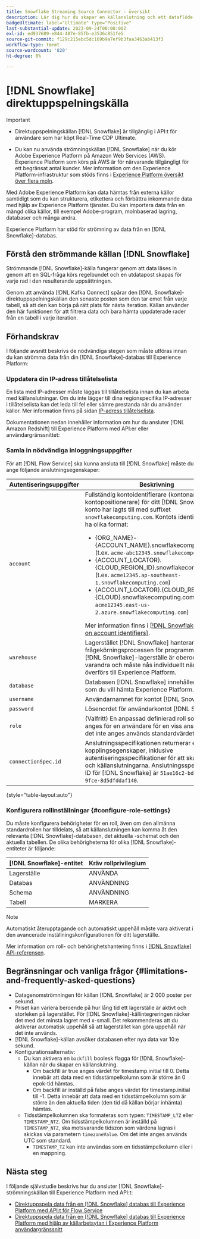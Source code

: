```yaml
---
title: Snowflake Streaming Source Connector - översikt
description: Lär dig hur du skapar en källanslutning och ett dataflöde för att importera strömmande data från din Snowflake-instans till Adobe Experience Platform
badgeUltimate: label="Ultimate" type="Positive"
last-substantial-update: 2023-09-24T00:00:00Z
exl-id: ed937689-e844-487e-85fb-e3536c851fe5
source-git-commit: f129c215ebc5dc169b9a7ef9b3faa3463ab413f3
workflow-type: tm+mt
source-wordcount: '820'
ht-degree: 0%

---
```


# [!DNL Snowflake] direktuppspelningskälla

>[!IMPORTANT]
>
>* Direktuppspelningskällan [!DNL Snowflake] är tillgänglig i API:t för användare som har köpt Real-Time CDP Ultimate.
>
>* Du kan nu använda strömningskällan [!DNL Snowflake] när du kör Adobe Experience Platform på Amazon Web Services (AWS). Experience Platform som körs på AWS är för närvarande tillgängligt för ett begränsat antal kunder. Mer information om den Experience Platform-infrastruktur som stöds finns i [Experience Platform översikt över flera moln](../../../landing/multi-cloud.md).


Med Adobe Experience Platform kan data hämtas från externa källor samtidigt som du kan strukturera, etikettera och förbättra inkommande data med hjälp av Experience Platform tjänster. Du kan importera data från en mängd olika källor, till exempel Adobe-program, molnbaserad lagring, databaser och många andra.

Experience Platform har stöd för strömning av data från en [!DNL Snowflake]-databas.

## Förstå den strömmande källan [!DNL Snowflake]

Strömmande [!DNL Snowflake]-källa fungerar genom att data läses in genom att en SQL-fråga körs regelbundet och en utdatapost skapas för varje rad i den resulterande uppsättningen.

Genom att använda [!DNL Kafka Connect] spårar den [!DNL Snowflake]-direktuppspelningskällan den senaste posten som den tar emot från varje tabell, så att den kan börja på rätt plats för nästa iteration. Källan använder den här funktionen för att filtrera data och bara hämta uppdaterade rader från en tabell i varje iteration.

## Förhandskrav

I följande avsnitt beskrivs de nödvändiga stegen som måste utföras innan du kan strömma data från din [!DNL Snowflake]-databas till Experience Platform:

### Uppdatera din IP-adress tillåtelselista

En lista med IP-adresser måste läggas till tillåtelselista innan du kan arbeta med källanslutningar. Om du inte lägger till dina regionspecifika IP-adresser i tillåtelselista kan det leda till fel eller sämre prestanda när du använder källor. Mer information finns på sidan [IP-adress tillåtelselista](../../ip-address-allow-list.md#ip-address-allow-list-for-streaming-sources).

Dokumentationen nedan innehåller information om hur du ansluter [!DNL Amazon Redshift] till Experience Platform med API:er eller användargränssnittet:

### Samla in nödvändiga inloggningsuppgifter

För att [!DNL Flow Service] ska kunna ansluta till [!DNL Snowflake] måste du ange följande anslutningsegenskaper:

| Autentiseringsuppgifter | Beskrivning |
| --- | --- |
| `account` | Fullständig kontoidentifierare (kontonamn eller kontopositionerare) för ditt [!DNL Snowflake]-konto har lagts till med suffixet `snowflakecomputing.com`. Kontots identifierare kan ha olika format: <ul><li>{ORG_NAME}-{ACCOUNT_NAME}.snowflakecomputing.com (t.ex. `acme-abc12345.snowflakecomputing.com`)</li><li>{ACCOUNT_LOCATOR}.{CLOUD_REGION_ID}.snowflakecomputing.com (t.ex. `acme12345.ap-southeast-1.snowflakecomputing.com`)</li><li>{ACCOUNT_LOCATOR}.{CLOUD_REGION_ID}.{CLOUD}.snowflakecomputing.com (t.ex. `acme12345.east-us-2.azure.snowflakecomputing.com`)</li></ul> Mer information finns i [[!DNL Snowflake document on account identifiers]](<https://docs.snowflake.com/en/user-guide/admin-account-identifier.html>). |
| `warehouse` | Lagerstället [!DNL Snowflake] hanterar frågekörningsprocessen för programmet. Varje [!DNL Snowflake]-lagerställe är oberoende av varandra och måste nås individuellt när data överförs till Experience Platform. |
| `database` | Databasen [!DNL Snowflake] innehåller de data som du vill hämta Experience Platform. |
| `username` | Användarnamnet för kontot [!DNL Snowflake]. |
| `password` | Lösenordet för användarkontot [!DNL Snowflake]. |
| `role` | (Valfritt) En anpassad definierad roll som kan anges för en användare för en viss anslutning. Om det inte anges används standardvärdet `public`. |
| `connectionSpec.id` | Anslutningsspecifikationen returnerar en källas kopplingsegenskaper, inklusive autentiseringsspecifikationer för att skapa bas- och källanslutningarna. Anslutningsspecifikations-ID för [!DNL Snowflake] är `51ae16c2-bdad-42fd-9fce-8d5dfddaf140`. |

{style="table-layout:auto"}

### Konfigurera rollinställningar {#configure-role-settings}

Du måste konfigurera behörigheter för en roll, även om den allmänna standardrollen har tilldelats, så att källanslutningen kan komma åt den relevanta [!DNL Snowflake]-databasen, det aktuella -schemat och den aktuella tabellen. De olika behörigheterna för olika [!DNL Snowflake]-entiteter är följande:

| [!DNL Snowflake]-entitet | Kräv rollprivilegium |
| --- | --- |
| Lagerställe | ANVÄNDA |
| Databas | ANVÄNDNING |
| Schema | ANVÄNDNING |
| Tabell | MARKERA |

>[!NOTE]
>
>Automatiskt återupptagande och automatiskt uppehåll måste vara aktiverat i den avancerade inställningskonfigurationen för ditt lagerställe.

Mer information om roll- och behörighetshantering finns i [[!DNL Snowflake] API-referensen](<https://docs.snowflake.com/en/sql-reference/sql/grant-privilege>).

## Begränsningar och vanliga frågor {#limitations-and-frequently-asked-questions}

* Datagenomströmningen för källan [!DNL Snowflake] är 2 000 poster per sekund.
* Priset kan variera beroende på hur lång tid ett lagerställe är aktivt och storleken på lagerstället. För [!DNL Snowflake]-källintegreringen räcker det med det minsta lagret med x-small. Det rekommenderas att du aktiverar automatisk uppehåll så att lagerstället kan göra uppehåll när det inte används.
* [!DNL Snowflake]-källan avsöker databasen efter nya data var 10:e sekund.
* Konfigurationsalternativ:
   * Du kan aktivera en `backfill` boolesk flagga för [!DNL Snowflake]-källan när du skapar en källanslutning.
      * Om backfill är true anges värdet för timestamp.initial till 0. Detta innebär att data med en tidsstämpelkolumn som är större än 0 epok-tid hämtas.
      * Om backfill är inställd på false anges värdet för timestamp.initial till -1. Detta innebär att data med en tidsstämpelkolumn som är större än den aktuella tiden (den tid då källan börjar inhämta) hämtas.
   * Tidsstämpelkolumnen ska formateras som typen: `TIMESTAMP_LTZ` eller `TIMESTAMP_NTZ`. Om tidsstämpelkolumnen är inställd på `TIMESTAMP_NTZ`, ska motsvarande tidszon som värdena lagras i skickas via parametern `timezoneValue`. Om det inte anges används UTC som standard.
      * `TIMESTAMP_TZ` kan inte användas som en tidsstämpelkolumn eller i en mappning.

## Nästa steg

I följande självstudie beskrivs hur du ansluter [!DNL Snowflake]-strömningskällan till Experience Platform med API:t:

* [Direktuppspela data från en [!DNL Snowflake] databas till Experience Platform med API:t för Flow Service](../../tutorials/api/create/databases/snowflake-streaming.md)
* [Direktuppspela data från en [!DNL Snowflake] databas till Experience Platform med hjälp av källarbetsytan i Experience Platform användargränssnitt](../../tutorials/ui/create/databases/snowflake-streaming.md)
